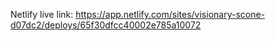 Netlify live link: https://app.netlify.com/sites/visionary-scone-d07dc2/deploys/65f30dfcc40002e785a10072
